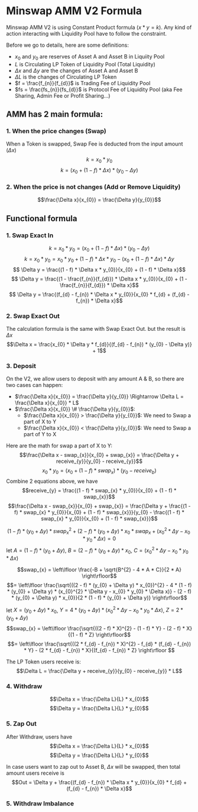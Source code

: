 # Minswap AMM V2 Formula

Minswap AMM V2 is using Constant Product formula ($x * y = k$). Any kind of action interacting with Liquidity Pool have to follow the constraint. 

Before we go to details, here are some definitions:
- $x_{0}$ and $y_{0}$ are reserves of Asset A and Asset B in Liquiity Pool
- $L$ is Circulating LP Token of Liquidity Pool (Total Liquidity)
- $\Delta x$ and $\Delta y$ are the changes of Asset A and Asset B
- $\Delta L$ is the changes of Circulating LP Token
- $f = \frac{f_{n}}{f_{d}}$ is Trading Fee of Liquidity Pool
- $fs = \frac{fs_{n}}{fs_{d}}$ is Protocol Fee of Liquidity Pool (aka Fee Sharing, Admin Fee or Profit Sharing...)

## AMM has 2 main formula:
### 1. When the price changes (Swap)
When a Token is swapped, Swap Fee is deducted from the input amount ($\Delta x$) 
$$ k = x_{0} * y_{0}$$
$$ k = (x_{0} + (1 - f) * \Delta x) * (y_{0} - \Delta y)$$

### 2. When the price is not changes (Add or Remove Liquidity)
$$\frac{\Delta x}{x_{0}} = \frac{\Delta y}{y_{0}}$$

## Functional formula
### 1. Swap Exact In
$$ k = x_{0} * y_{0} = (x_{0} + (1 - f) * \Delta x) * (y_{0} - \Delta y)$$
$$ k = x_{0} * y_{0} = x_{0} * y_{0} + (1 -f) * \Delta x * y_{0} - (x_{0} + (1 -f ) * \Delta x) * \Delta y$$
$$ \Delta y = \frac{(1 - f) * \Delta x * y_{0}}{x_{0} + (1 - f) * \Delta x}$$
$$ \Delta y = \frac{(1 - \frac{f_{n}}{f_{d}}) * \Delta x * y_{0}}{x_{0} + (1 - \frac{f_{n}}{f_{d}}) * \Delta x}$$
$$ \Delta y = \frac{(f_{d} - f_{n}) * \Delta x * y_{0}}{x_{0} * f_{d} + (f_{d} - f_{n}) * \Delta x}$$

### 2. Swap Exact Out
The calculation formula is the same with Swap Exact Out. but the result is $\Delta x$
$$\Delta x = \frac{x_{0} * \Delta y * f_{d}}{(f_{d} - f_{n}) * (y_{0} - \Delta y)} + 1$$

### 3. Deposit
On the V2, we allow users to deposit with any amount A & B, so there are two cases can happen:
- $\frac{\Delta x}{x_{0}} = \frac{\Delta y}{y_{0}} \Rightarrow \Delta L = \frac{\Delta x}{x_{0}} * L$
- $\frac{\Delta x}{x_{0}} \#  \frac{\Delta y}{y_{0}}$:
  - $\frac{\Delta x}{x_{0}} >  \frac{\Delta y}{y_{0}}$: We need to Swap a part of X to Y
  - $\frac{\Delta x}{x_{0}} <  \frac{\Delta y}{y_{0}}$: We need to Swap a part of Y to X

Here are the math for swap a part of X to Y:  
$$\frac{\Delta x - swap_{x}}{x_{0} + swap_{x}} = \frac{\Delta y + receive_{y}}{y_{0} - receive_{y}}$$
$$ x_{0} * y_{0} = (x_{0} + (1 - f) * swap_{x}) * (y_{0} - receive_{b})$$
Combine 2 equations above, we have
$$receive_{y} = \frac{(1 - f) * swap_{x} * y_{0}}{x_{0} + (1 - f) * swap_{x}}$$
$$\frac{\Delta x - swap_{x}}{x_{0} + swap_{x}} = \frac{\Delta y + \frac{(1 - f) * swap_{x} * y_{0}}{x_{0} + (1 - f) * swap_{x}}}{y_{0} - \frac{(1 - f) * swap_{x} * y_{0}}{x_{0} + (1 - f) * swap_{x}}}$$

$$(1 - f) * (y_{0} + \Delta y) * swap_{x}^{2} + (2 - f) * (y_{0} + \Delta y) * x_{0} * swap_{x} + (x_{0}^{2} * \Delta y - x_{0} * y_{0} * \Delta x) = 0$$
let $A = (1 - f) * (y_{0} + \Delta y)$, $B = (2 - f) * (y_{0} + \Delta y) * x_{0}$, $C = (x_{0}^{2} * \Delta y - x_{0} * y_{0} * \Delta x)$

$$swap_{x} = \left\lfloor \frac{-B + \sqrt{B^{2} - 4 * A * C}}{2 * A} \right\rfloor$$
$$= \left\lfloor \frac{\sqrt{((2 - f) * (y_{0} + \Delta y) * x_{0})^{2} - 4 * (1 - f) * (y_{0} + \Delta y) * (x_{0}^{2} * \Delta y - x_{0} * y_{0} * \Delta x)} - (2 - f) * (y_{0} + \Delta y) * x_{0}}{2 * (1 - f) * (y_{0} + \Delta y)} \right\rfloor$$

let $X = (y_{0} + \Delta y) * x_{0}$, $Y = 4 * (y_{0} + \Delta y) * (x_{0}^{2} * \Delta y - x_{0} * y_{0} * \Delta x)$, $Z = 2 * (y_{0} + \Delta y)$
$$swap_{x} = \left\lfloor \frac{\sqrt{((2 - f) * X)^{2} - (1 - f) * Y} - (2 - f) * X}{(1 - f) * Z} \right\rfloor$$
$$= \left\lfloor \frac{\sqrt{((2 * f_{d} - f_{n}) * X)^{2} - f_{d} * (f_{d} - f_{n}) * Y} - (2 * f_{d} - f_{n}) * X}{(f_{d} - f_{n}) * Z} \right\rfloor $$

The LP Token users receive is:
$$\Delta L = \frac{\Delta y + receive_{y}}{y_{0} - receive_{y}} * L$$

### 4. Withdraw
$$\Delta x = \frac{\Delta L}{L} * x_{0}$$
$$\Delta y = \frac{\Delta L}{L} * y_{0}$$

### 5. Zap Out
After Withdraw, users have 
$$\Delta x = \frac{\Delta L}{L} * x_{0}$$
$$\Delta y = \frac{\Delta L}{L} * y_{0}$$

In case users want to zap out to Asset B, $\Delta x$ will be swapped, then total amount users receive is
$$Out = \Delta y + \frac{(f_{d} - f_{n}) * \Delta x * y_{0}}{x_{0} * f_{d} + (f_{d} - f_{n}) * \Delta x}$$

### 5. Withdraw Imbalance
